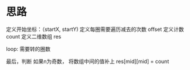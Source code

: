 # 思路
定义开始坐标：（startX, startY)
定义每圈需要遍历减去的次数 offset
定义计数 count
定义二维数组 res

loop: 需要转的圈数

最后，判断 如果n为奇数， 将数组中间的值补上  res[mid][mid] = count